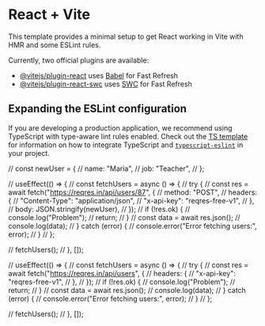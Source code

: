 # React + Vite

This template provides a minimal setup to get React working in Vite with HMR and some ESLint rules.

Currently, two official plugins are available:

- [@vitejs/plugin-react](https://github.com/vitejs/vite-plugin-react/blob/main/packages/plugin-react) uses [Babel](https://babeljs.io/) for Fast Refresh
- [@vitejs/plugin-react-swc](https://github.com/vitejs/vite-plugin-react/blob/main/packages/plugin-react-swc) uses [SWC](https://swc.rs/) for Fast Refresh

## Expanding the ESLint configuration

If you are developing a production application, we recommend using TypeScript with type-aware lint rules enabled. Check out the [TS template](https://github.com/vitejs/vite/tree/main/packages/create-vite/template-react-ts) for information on how to integrate TypeScript and [`typescript-eslint`](https://typescript-eslint.io) in your project.

<!-- FETCH METHOD POST: -->

// const newUser = {
// name: "Maria",
// job: "Teacher",
// };

// useEffect(() => {
// const fetchUsers = async () => {
// try {
// const res = await fetch("https://reqres.in/api/users/87", {
// method: "POST",
// headers: {
// "Content-Type": "application/json",
// "x-api-key": "reqres-free-v1",
// },
// body: JSON.stringify(newUser),
// });
// if (!res.ok) {
// console.log("Problem");
// return;
// }
// const data = await res.json();
// console.log(data);
// } catch (error) {
// console.error("Error fetching users:", error);
// }
// };

// fetchUsers();
// }, []);

// useEffect(() => {
// const fetchUsers = async () => {
// try {
// const res = await fetch("https://reqres.in/api/users", {
// headers: {
// "x-api-key": "reqres-free-v1",
// },
// });
// if (!res.ok) {
// console.log("Problem");
// return;
// }
// const data = await res.json();
// console.log(data);
// } catch (error) {
// console.error("Error fetching users:", error);
// }
// };

// fetchUsers();
// }, []);
